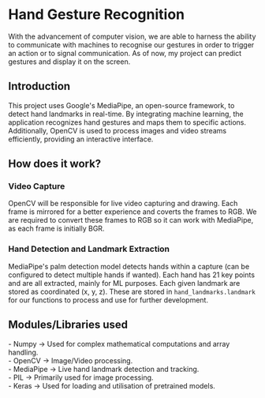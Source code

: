 <h1>Hand Gesture Recognition</h1>

With the advancement of computer vision, we are able to harness the ability to communicate with machines to recognise our gestures in order to trigger an action or to signal communication. As of now, my project can predict gestures and display it on the screen.

<h2>Introduction</h2>
This project uses Google's MediaPipe, an open-source framework, to detect hand landmarks in real-time. By integrating machine learning, the application recognizes hand gestures and maps them to specific actions. Additionally, OpenCV is used to process images and video streams efficiently, providing an interactive interface.

<h2>How does it work?</h2>
<h3>Video Capture</h3>
OpenCV will be responsible for live video capturing and drawing. Each frame is mirrored for a better experience and coverts the frames to RGB. We are required to convert these frames to RGB so it can work with MediaPipe, as each frame is initially BGR. 
<h3>Hand Detection and Landmark Extraction</h3>
MediaPipe's palm detection model detects hands within a capture (can be configured to detect multiple hands if wanted). Each hand has 21 key points and are all extracted, mainly for ML purposes. Each given landmark are stored as coordinated (x, y, z). These are stored in <code>hand_landmarks.landmark</code> for our functions to process and use for further development. 



<h2>Modules/Libraries used</h2>
- Numpy -> Used for complex mathematical computations and array handling. <br>
- OpenCV -> Image/Video processing. <br>
- MediaPipe -> Live hand landmark detection and tracking. <br>
- PIL -> Primarily used for image processing. <br>
- Keras -> Used for loading and utilisation of pretrained models. <br>
